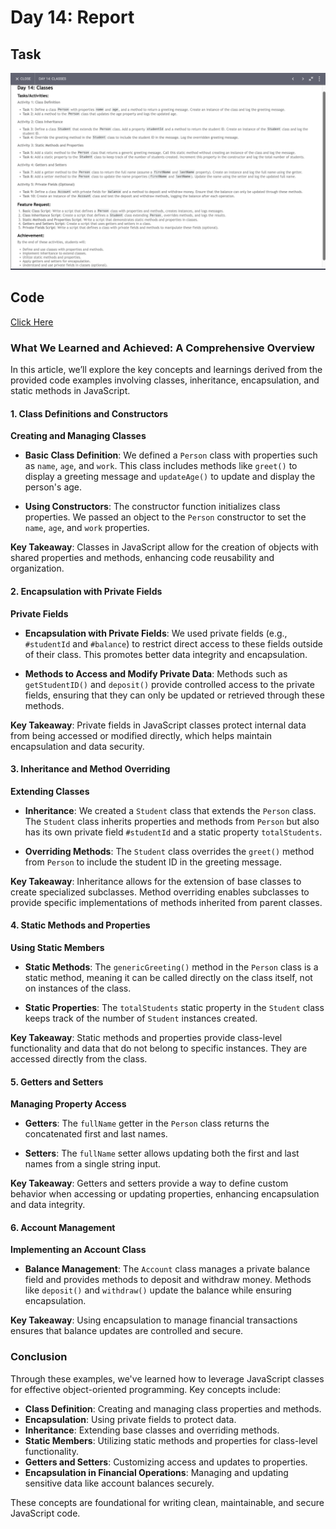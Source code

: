 # Day 14: Report

## Task
<img src="./day-14.png"/>

## Code 
[Click Here](./index.js)

### What We Learned and Achieved: A Comprehensive Overview

In this article, we’ll explore the key concepts and learnings derived from the provided code examples involving classes, inheritance, encapsulation, and static methods in JavaScript.

#### 1. **Class Definitions and Constructors**

**Creating and Managing Classes**

- **Basic Class Definition**: We defined a `Person` class with properties such as `name`, `age`, and `work`. This class includes methods like `greet()` to display a greeting message and `updateAge()` to update and display the person's age.

- **Using Constructors**: The constructor function initializes class properties. We passed an object to the `Person` constructor to set the `name`, `age`, and `work` properties.

**Key Takeaway**: Classes in JavaScript allow for the creation of objects with shared properties and methods, enhancing code reusability and organization.

#### 2. **Encapsulation with Private Fields**

**Private Fields**

- **Encapsulation with Private Fields**: We used private fields (e.g., `#studentId` and `#balance`) to restrict direct access to these fields outside of their class. This promotes better data integrity and encapsulation.

- **Methods to Access and Modify Private Data**: Methods such as `getStudentID()` and `deposit()` provide controlled access to the private fields, ensuring that they can only be updated or retrieved through these methods.

**Key Takeaway**: Private fields in JavaScript classes protect internal data from being accessed or modified directly, which helps maintain encapsulation and data security.

#### 3. **Inheritance and Method Overriding**

**Extending Classes**

- **Inheritance**: We created a `Student` class that extends the `Person` class. The `Student` class inherits properties and methods from `Person` but also has its own private field `#studentId` and a static property `totalStudents`.

- **Overriding Methods**: The `Student` class overrides the `greet()` method from `Person` to include the student ID in the greeting message.

**Key Takeaway**: Inheritance allows for the extension of base classes to create specialized subclasses. Method overriding enables subclasses to provide specific implementations of methods inherited from parent classes.

#### 4. **Static Methods and Properties**

**Using Static Members**

- **Static Methods**: The `genericGreeting()` method in the `Person` class is a static method, meaning it can be called directly on the class itself, not on instances of the class.

- **Static Properties**: The `totalStudents` static property in the `Student` class keeps track of the number of `Student` instances created.

**Key Takeaway**: Static methods and properties provide class-level functionality and data that do not belong to specific instances. They are accessed directly from the class.

#### 5. **Getters and Setters**

**Managing Property Access**

- **Getters**: The `fullName` getter in the `Person` class returns the concatenated first and last names.

- **Setters**: The `fullName` setter allows updating both the first and last names from a single string input.

**Key Takeaway**: Getters and setters provide a way to define custom behavior when accessing or updating properties, enhancing encapsulation and data integrity.

#### 6. **Account Management**

**Implementing an Account Class**

- **Balance Management**: The `Account` class manages a private balance field and provides methods to deposit and withdraw money. Methods like `deposit()` and `withdraw()` update the balance while ensuring encapsulation.

**Key Takeaway**: Using encapsulation to manage financial transactions ensures that balance updates are controlled and secure.

### Conclusion

Through these examples, we've learned how to leverage JavaScript classes for effective object-oriented programming. Key concepts include:

- **Class Definition**: Creating and managing class properties and methods.
- **Encapsulation**: Using private fields to protect data.
- **Inheritance**: Extending base classes and overriding methods.
- **Static Members**: Utilizing static methods and properties for class-level functionality.
- **Getters and Setters**: Customizing access and updates to properties.
- **Encapsulation in Financial Operations**: Managing and updating sensitive data like account balances securely.

These concepts are foundational for writing clean, maintainable, and secure JavaScript code.